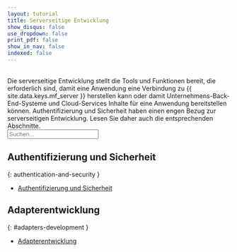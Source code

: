 ```yaml
---
layout: tutorial
title: Serverseitige Entwicklung
show_disqus: false
use_dropdown: false
print_pdf: false
show_in_nav: false
indexed: false
---
```

<!-- NLS_CHARSET=UTF-8 -->
<br>
Die serverseitige Entwicklung stellt die Tools und Funktionen bereit, die erforderlich sind, damit eine Anwendung eine Verbindung zu {{ site.data.keys.mf_server }} herstellen kann oder damit Unternehmens-Back-End-Systeme und Cloud-Services Inhalte für eine Anwendung bereitstellen können. Authentifizierung und Sicherheit haben einen engen Bezug zur serverseitigen Entwicklung. Lesen Sie daher auch die entsprechenden Abschnitte.

<form role="search"  aria-label="Inline search field" action="{{site.baseurl}}/search/" method="get">
    <div class="input-group add-on">
        <input style="width: 206px" id="search-input" type="text" aria-label="search field" class="form-control" placeholder="Suchen..." name="q">
    </div>
</form>

## Authentifizierung und Sicherheit
{: authentication-and-security }
* [Authentifizierung und Sicherheit](../authentication-and-security/)

## Adapterentwicklung
{: #adapters-development }
* [Adapterentwicklung](../adapters/)
